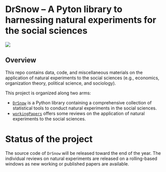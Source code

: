 # DrSnow – A Pyton library to harnessing natural experiments for the social sciences

![](https://i.guim.co.uk/img/static/sys-images/Guardian/Pix/pictures/2013/3/14/1363295337709/johnsnowillustration.png?width=620&quality=85&auto=format&fit=max&s=04dba2660dc94505dc5ff3e2d7f84f61)

## Overview

This repo contains data, code, and miscellaneous materials on the application
of natural experiments to the social sciences (e.g., economics, organization
theory, political science, and sociology).

This project is organized along two arms:

+ [`DrSnow`](https://github.com/simoneSantoni/natural-experiments/blob/c0490ba542356305f1d4120425aaa032c3b35e1b/DrSnow/README.md) 
  is a Python library containing a comprehensive collection of
  statistical tools to conduct natural experiments in the social sciences.
+ [`workingPapers`](https://github.com/simoneSantoni/natural-experiments/blob/master/workingPapers/README.md) 
   offers some reviews on the application of natural
   experiments to the social sciences. 


# Status of the project

The source code of `DrSnow` will be released toward the end of the year.  The
individual reviews on natural experiments are released on a rolling-based
windows as new working or published papers are available.
